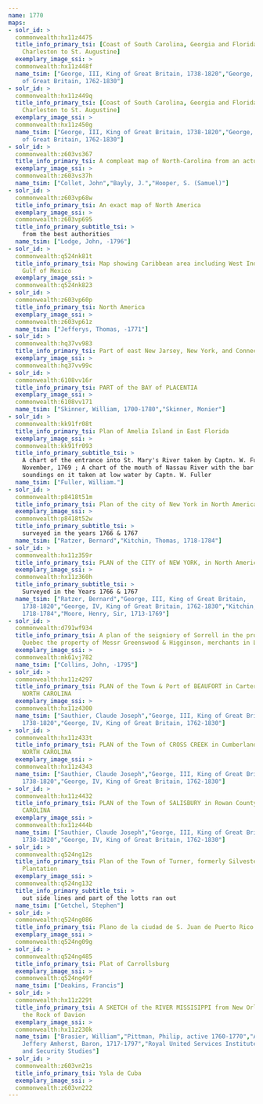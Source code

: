 ```yaml
---
name: 1770
maps:
- solr_id: > 
  commonwealth:hx11z4475
  title_info_primary_tsi: [Coast of South Carolina, Georgia and Florida from
    Charleston to St. Augustine]
  exemplary_image_ssi: > 
  commonwealth:hx11z448f
  name_tsim: ["George, III, King of Great Britain, 1738-1820","George, IV, King
    of Great Britain, 1762-1830"]
- solr_id: > 
  commonwealth:hx11z449q
  title_info_primary_tsi: [Coast of South Carolina, Georgia and Florida from
    Charleston to St. Augustine]
  exemplary_image_ssi: > 
  commonwealth:hx11z450g
  name_tsim: ["George, III, King of Great Britain, 1738-1820","George, IV, King
    of Great Britain, 1762-1830"]
- solr_id: > 
  commonwealth:z603vs367
  title_info_primary_tsi: A compleat map of North-Carolina from an actual survey
  exemplary_image_ssi: > 
  commonwealth:z603vs37h
  name_tsim: ["Collet, John","Bayly, J.","Hooper, S. (Samuel)"]
- solr_id: > 
  commonwealth:z603vp68w
  title_info_primary_tsi: An exact map of North America
  exemplary_image_ssi: > 
  commonwealth:z603vp695
  title_info_primary_subtitle_tsi: > 
    from the best authorities
  name_tsim: ["Lodge, John, -1796"]
- solr_id: > 
  commonwealth:q524nk81t
  title_info_primary_tsi: Map showing Caribbean area including West Indies and
    Gulf of Mexico
  exemplary_image_ssi: > 
  commonwealth:q524nk823
- solr_id: > 
  commonwealth:z603vp60p
  title_info_primary_tsi: North America
  exemplary_image_ssi: > 
  commonwealth:z603vp61z
  name_tsim: ["Jefferys, Thomas, -1771"]
- solr_id: > 
  commonwealth:hq37vv983
  title_info_primary_tsi: Part of east New Jarsey, New York, and Connecticut
  exemplary_image_ssi: > 
  commonwealth:hq37vv99c
- solr_id: > 
  commonwealth:6108vv16r
  title_info_primary_tsi: PART of the BAY of PLACENTIA
  exemplary_image_ssi: > 
  commonwealth:6108vv171
  name_tsim: ["Skinner, William, 1700-1780","Skinner, Monier"]
- solr_id: > 
  commonwealth:kk91fr08t
  title_info_primary_tsi: Plan of Amelia Island in East Florida
  exemplary_image_ssi: > 
  commonwealth:kk91fr093
  title_info_primary_subtitle_tsi: > 
    A chart of the entrance into St. Mary's River taken by Captn. W. Fuller in
    November, 1769 ; A chart of the mouth of Nassau River with the bar and the
    soundings on it taken at low water by Captn. W. Fuller
  name_tsim: ["Fuller, William."]
- solr_id: > 
  commonwealth:p8418t51m
  title_info_primary_tsi: Plan of the city of New York in North America
  exemplary_image_ssi: > 
  commonwealth:p8418t52w
  title_info_primary_subtitle_tsi: > 
    surveyed in the years 1766 & 1767
  name_tsim: ["Ratzer, Bernard","Kitchin, Thomas, 1718-1784"]
- solr_id: > 
  commonwealth:hx11z359r
  title_info_primary_tsi: PLAN of the CITY of NEW YORK, in North America
  exemplary_image_ssi: > 
  commonwealth:hx11z360h
  title_info_primary_subtitle_tsi: > 
    Surveyed in the Years 1766 & 1767
  name_tsim: ["Ratzer, Bernard","George, III, King of Great Britain,
    1738-1820","George, IV, King of Great Britain, 1762-1830","Kitchin, Thomas,
    1718-1784","Moore, Henry, Sir, 1713-1769"]
- solr_id: > 
  commonwealth:d791wf934
  title_info_primary_tsi: A plan of the seigniory of Sorrell in the province of
    Quebec the property of Messr Greenswood & Higginson, merchants in London
  exemplary_image_ssi: > 
  commonwealth:mk61vj782
  name_tsim: ["Collins, John, -1795"]
- solr_id: > 
  commonwealth:hx11z4297
  title_info_primary_tsi: PLAN of the Town & Port of BEAUFORT in Carteret County
    NORTH CAROLINA
  exemplary_image_ssi: > 
  commonwealth:hx11z4300
  name_tsim: ["Sauthier, Claude Joseph","George, III, King of Great Britain,
    1738-1820","George, IV, King of Great Britain, 1762-1830"]
- solr_id: > 
  commonwealth:hx11z433t
  title_info_primary_tsi: PLAN of the Town of CROSS CREEK in Cumberland County.
    NORTH CAROLINA
  exemplary_image_ssi: > 
  commonwealth:hx11z4343
  name_tsim: ["Sauthier, Claude Joseph","George, III, King of Great Britain,
    1738-1820","George, IV, King of Great Britain, 1762-1830"]
- solr_id: > 
  commonwealth:hx11z4432
  title_info_primary_tsi: PLAN of the Town of SALISBURY in Rowan County. NORTH
    CAROLINA
  exemplary_image_ssi: > 
  commonwealth:hx11z444b
  name_tsim: ["Sauthier, Claude Joseph","George, III, King of Great Britain,
    1738-1820","George, IV, King of Great Britain, 1762-1830"]
- solr_id: > 
  commonwealth:q524ng12s
  title_info_primary_tsi: Plan of the Town of Turner, formerly Silvester
    Plantation
  exemplary_image_ssi: > 
  commonwealth:q524ng132
  title_info_primary_subtitle_tsi: > 
    out side lines and part of the lotts ran out
  name_tsim: ["Getchel, Stephen"]
- solr_id: > 
  commonwealth:q524ng086
  title_info_primary_tsi: Plano de la ciudad de S. Juan de Puerto Rico
  exemplary_image_ssi: > 
  commonwealth:q524ng09g
- solr_id: > 
  commonwealth:q524ng485
  title_info_primary_tsi: Plat of Carrollsburg
  exemplary_image_ssi: > 
  commonwealth:q524ng49f
  name_tsim: ["Deakins, Francis"]
- solr_id: > 
  commonwealth:hx11z229t
  title_info_primary_tsi: A SKETCH of the RIVER MISSISIPPI from New Orleans to
    the Rock of Davion
  exemplary_image_ssi: > 
  commonwealth:hx11z230k
  name_tsim: ["Brasier, William","Pittman, Philip, active 1760-1770","Amherst,
    Jeffery Amherst, Baron, 1717-1797","Royal United Services Institute for Defence
    and Security Studies"]
- solr_id: > 
  commonwealth:z603vn21s
  title_info_primary_tsi: Ysla de Cuba
  exemplary_image_ssi: > 
  commonwealth:z603vn222
---
```

